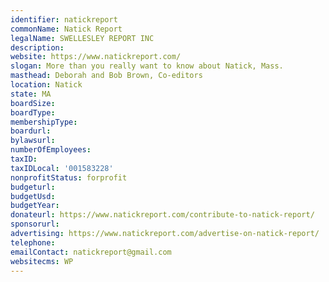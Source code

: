 ```yaml
---
identifier: natickreport
commonName: Natick Report
legalName: SWELLESLEY REPORT INC
description:
website: https://www.natickreport.com/
slogan: More than you really want to know about Natick, Mass.
masthead: Deborah and Bob Brown, Co-editors
location: Natick
state: MA
boardSize:
boardType:
membershipType:
boardurl:
bylawsurl:
numberOfEmployees:
taxID:
taxIDLocal: '001583228'
nonprofitStatus: forprofit
budgeturl:
budgetUsd:
budgetYear:
donateurl: https://www.natickreport.com/contribute-to-natick-report/
sponsorurl:
advertising: https://www.natickreport.com/advertise-on-natick-report/
telephone:
emailContact: natickreport@gmail.com
websitecms: WP
---
```


